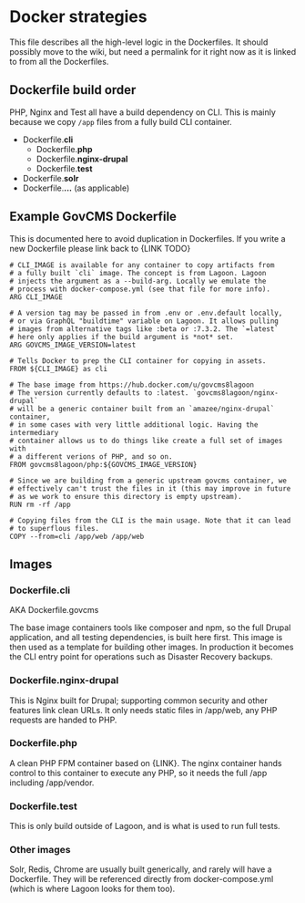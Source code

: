 # Docker strategies

This file describes all the high-level logic in the Dockerfiles. It should
possibly move to the wiki, but need a permalink for it right now as it is
linked to from all the Dockerfiles.

## Dockerfile build order

PHP, Nginx and Test all have a build dependency on CLI. This is mainly because 
we copy `/app` files from a fully build CLI container.

* Dockerfile.**cli**
  * Dockerfile.**php**
  * Dockerfile.**nginx-drupal**
  * Dockerfile.**test**
* Dockerfile.**solr**
* Dockerfile.**...** (as applicable)

## Example GovCMS Dockerfile

This is documented here to avoid duplication in Dockerfiles. If you
write a new Dockerfile please link back to {LINK TODO}

```
# CLI_IMAGE is available for any container to copy artifacts from
# a fully built `cli` image. The concept is from Lagoon. Lagoon
# injects the argument as a --build-arg. Locally we emulate the
# process with docker-compose.yml (see that file for more info).
ARG CLI_IMAGE

# A version tag may be passed in from .env or .env.default locally,
# or via GraphQL "buildtime" variable on Lagoon. It allows pulling
# images from alternative tags like :beta or :7.3.2. The `=latest`
# here only applies if the build argument is *not* set.
ARG GOVCMS_IMAGE_VERSION=latest

# Tells Docker to prep the CLI container for copying in assets.
FROM ${CLI_IMAGE} as cli

# The base image from https://hub.docker.com/u/govcms8lagoon
# The version currently defaults to :latest. `govcms8lagoon/nginx-drupal`
# will be a generic container built from an `amazee/nginx-drupal` container,
# in some cases with very little additional logic. Having the intermediary
# container allows us to do things like create a full set of images with
# a different verions of PHP, and so on.
FROM govcms8lagoon/php:${GOVCMS_IMAGE_VERSION}

# Since we are building from a generic upstream govcms container, we
# effectively can't trust the files in it (this may improve in future
# as we work to ensure this directory is empty upstream).
RUN rm -rf /app

# Copying files from the CLI is the main usage. Note that it can lead
# to superflous files.
COPY --from=cli /app/web /app/web
```

## Images

### Dockerfile.cli

AKA Dockerfile.govcms

The base image containers tools like composer and npm, so the full
Drupal application, and all testing dependencies, is built here first.
This image is then used as a template for building other images. In
production it becomes the CLI entry point for operations such as Disaster
Recovery backups.

### Dockerfile.nginx-drupal

This is Nginx built for Drupal; supporting common security and other
features link clean URLs. It only needs static files in /app/web, any
PHP requests are handed to PHP.

### Dockerfile.php

A clean PHP FPM container based on {LINK}. The nginx container hands
control to this container to execute any PHP, so it needs the full
/app including /app/vendor.

### Dockerfile.test

This is only build outside of Lagoon, and is what is used to run
full tests.

### Other images

Solr, Redis, Chrome are usually built generically, and rarely will have a
Dockerfile. They will be referenced directly from docker-compose.yml (which
is where Lagoon looks for them too).
